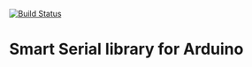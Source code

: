 [![Build Status](https://travis-ci.org/serge-14/smartserial.svg?branch=master)](https://travis-ci.org/serge-14/smartserial)

# Smart Serial library for Arduino